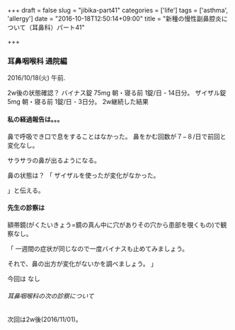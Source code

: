 +++
draft = false
slug = "jibika-part41"
categories = ['life']
tags = ['asthma', 'allergy']
date = "2016-10-18T12:50:14+09:00"
title = "新種の慢性副鼻腔炎について（耳鼻科）パート41"

+++

### 耳鼻咽喉科 通院編

2016/10/18(火) 午前.

2w後の状態確認？
バイナス錠 75mg 朝・寝る前 1錠/日 - 14日分。
ザイザル錠 5mg 朝・寝る前 1錠/日 - 3日分。
2w継続した結果

<!--more-->

#### 私の経過報告は。。。

鼻で呼吸でき口で息をすることはなかった。
鼻をかむ回数が７−８/日で前回と変化なし。

サラサラの鼻が出るようになる。

鼻の状態は？
「
ザイザルを使ったが変化がなかった。

」と伝える。

#### 先生の診察は

額帯鏡(がくたいきょう=鏡の真ん中に穴がありその穴から患部を覗くもの)で観察なし。

「
一週間の症状が同じなので一度バイナスも止めてみましょう。

それで、鼻の出方が変化がないかを調べましょう。
」


今回は
なし

###### 耳鼻咽喉科の次の診察について

次回は2w後(2016/11/01)。

